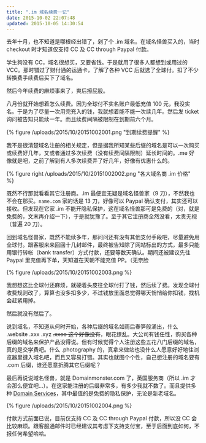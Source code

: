 ```yaml
---
title: ".im 域名续费一记"
date: 2015-10-02 22:07:48
updated: 2015-10-05 14:30:54
---
```


去年十月，也不知道是哪根经出错了，剁了个 .im 域名。在域名怪兽买入的，当时 checkout 时才知道仅支持 CC 及 CC through Paypal 付款。

学生狗没有 CC，域名很想买，又要省钱。于是就用了很多人都想到或用过的 VCC。那时错过了财付通的运通卡，了解了各种 VCC 后就选了全球付。扣了不少转换费手续费后买下了域名。

然后今年续费的麻烦事来了，爽后擦屁股。

八月份就开始想着怎么续费。因为全球付不实名账户最低充值 100 元，我没实名。于是为了尽量一次用完充入的钱，我就想着能不能一次续几年。然后发 ticket 询问被告知只能续一年。而且续费间隔被限制在到期前六个月。

{% figure /uploads/2015/10/20151002001.png "到期续费提醒" %}

我不是很清楚域名注册的相关规定，但是据我所知某些后缀的域名是可以一次购买或续费好几年，又或者通过多次续费（没有续费间隔限制）延长时间的。.me 好像就是吧，之前了解到有人多次续费弄了好几年，好像有优惠什么的。

{% figure right /uploads/2015/10/20151002002.png "各大域名商 .im 价格" %}

既然不行那就看看其它注册商。.im 最便宜无疑是域名怪兽家（9 刀），不然我也不会在那买。`name.com` 家的话是 13 刀，好像可以 Paypal 确认支付，其实还可以接收。但发现在它家 .im 不能开隐私保护，这在域名怪兽那可是免费的（对，就是免费的，文末再介绍一下），于是就犹豫了。至于其它注册商全然没看，太贵无视（普遍 20 刀）。

回到域名怪兽家，既然不能续多年，那问问还有没有其他支付手段吧，尽量避免用全球付。跟客服来来回回十几封邮件，最终被告知除了网站标出的方式，最多只能用银行转帐（bank transfer）方式付款，还要等数天确认。期间还被建议先往 Paypal 里充值再下单，天知道在天朝不能充值 PP。（无奈脸

{% figure /uploads/2015/10/20151002003.png %}

我想想这比全球付还麻烦，就硬着头皮往全球付打了钱，然后续了费。发现全球付收费规则改了，算算也没多扣多少，不过钱放里面总觉得哪天悄悄给你扣钱，找机会赶紧用掉。

然后就没有然后了。

说到域名，不知道从何时开始，各种后缀的域名如雨后春笋般涌出，什么 .website .xxx .xyz ~~.xxoo 这个好像没有~~，眼花缭乱。大公司有钱任性，购买各种后缀的域名来保护产品没得说。但有时候觉得个人注册这些五花八门后缀的域名，真的是交学费吧。什么 .photography 的，真拿来做站也没什么人愿意好好地往浏览器里键入域名吧，而且又容易打错。其实也就图个个性，自己想注册的域名要有 .com 后缀，谁还愿意折腾其它后缀呢？

最后再说说域名怪兽，就是 Domainmonster.com 了，英国服务商（所以 .im 才会那么便宜吧...）。在这家能注册的后缀非常多，有多少我就不数了。而且提供多种 [Domain Services](http://www.domainmonster.com/domain-name/)，其中最值的是免费的隐私保护，无论是新老域名。

{% figure /uploads/2015/10/20151002004.png %}

付款方式前面已说，目前仅支持 CC 及 CC through Paypal 付款，所以没 CC 会比较麻烦。跟客服通邮件时已经建议其考虑下支持支付宝，至于后面到底如何，不报任何希望哈哈。
